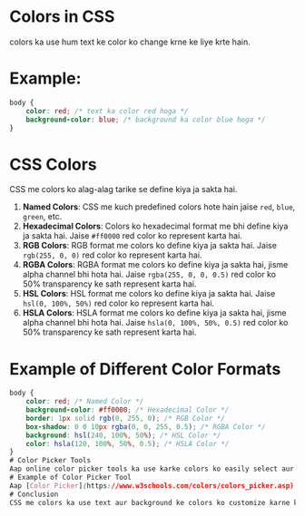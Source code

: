 
# Colors in CSS
colors ka use hum text ke color ko change krne ke liye krte hain.
# Example:
```css
body {
    color: red; /* text ka color red hoga */
    background-color: blue; /* background ka color blue hoga */
}
```
# CSS Colors
CSS me colors ko alag-alag tarike se define kiya ja sakta hai.
1. **Named Colors**: CSS me kuch predefined colors hote hain jaise `red`, `blue`, `green`, etc.
2. **Hexadecimal Colors**: Colors ko hexadecimal format me bhi define kiya ja sakta hai. Jaise `#ff0000` red color ko represent karta hai.
3. **RGB Colors**: RGB format me colors ko define kiya ja sakta hai. Jaise `rgb(255, 0, 0)` red color ko represent karta hai.
4. **RGBA Colors**: RGBA format me colors ko define kiya ja sakta hai, jisme alpha channel bhi hota hai. Jaise `rgba(255, 0, 0, 0.5)` red color ko 50% transparency ke sath represent karta hai.
5. **HSL Colors**: HSL format me colors ko define kiya ja sakta hai. Jaise `hsl(0, 100%, 50%)` red color ko represent karta hai.
6. **HSLA Colors**: HSLA format me colors ko define kiya ja sakta hai, jisme alpha channel bhi hota hai. Jaise `hsla(0, 100%, 50%, 0.5)` red color ko 50% transparency ke sath represent karta hai.
# Example of Different Color Formats
```css
body {
    color: red; /* Named Color */
    background-color: #ff0000; /* Hexadecimal Color */
    border: 1px solid rgb(0, 255, 0); /* RGB Color */
    box-shadow: 0 0 10px rgba(0, 0, 255, 0.5); /* RGBA Color */
    background: hsl(240, 100%, 50%); /* HSL Color */
    color: hsla(120, 100%, 50%, 0.5); /* HSLA Color */
}
# Color Picker Tools
Aap online color picker tools ka use karke colors ko easily select aur customize kar sakte hain. Ye tools aapko colors ka preview aur unka code bhi provide karte hain.
# Example of Color Picker Tool
Aap [Color Picker](https://www.w3schools.com/colors/colors_picker.asp) ka use karke colors ko select kar sakte hain. Is tool me aapko color ka preview aur uska code bhi milega. Aap is tool ka use karke apne design ke liye perfect colors choose kar sakte hain.
# Conclusion
CSS me colors ka use text aur background ke colors ko customize karne ke liye hota hai. Aap alag-alag color formats ka use karke apne design ko aur bhi attractive bana sakte hain. Named colors, hexadecimal, RGB, RGBA, HSL, aur HSLA formats ka use karke aap apne design me colors ko easily implement kar sakte hain. Online color picker tools ka use karke aap colors ko easily select aur customize kar sakte hain. Isse aapke design me colors ka use aur bhi asaan ho jata hai.
